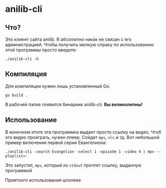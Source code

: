 # anilib-cli

## Что?
Это клиент сайта anilib. Я абсолютно никак не связан с его администрацией. Чтобы получить мелкую спраку по использованию этой программы просто введите:
```
./anilib-cli -h
```

## Компиляция
Для компиляции нужен лишь установленный Go.
```
go build .
```
В рабочей папке появится бинарник anilib-cli.
**Вы великолепны!**

## Использование
В конечном итоге эта программка выдает просто ссылку на видео. Чтоб это видео проиграть, нужен плеер. Сойдет `mpv`, `vlc` и тд.
Вот небольшой пример включения первой серии Евангелиона:
```
./anilib-cli -search Evangelion -select 1 -episode 1 -video 4 | mpv --playlist=-
```
Это запустит, `mpv`, который из `stdout` прочтет ссылку, выданную программой

Приятного использования штолеее
